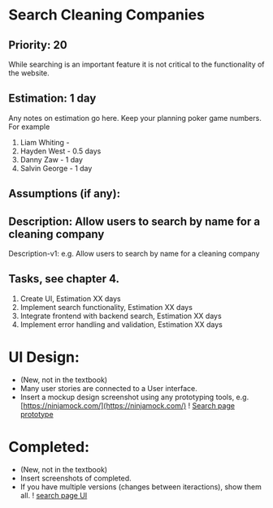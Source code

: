 # Search Cleaning Companies

## Priority: 20
While searching is an important feature it is not critical to the functionality of the website.

## Estimation: 1 day
Any notes on estimation go here. Keep your planning poker game numbers. For example
1. Liam Whiting - 
2. Hayden West - 0.5 days
3. Danny Zaw - 1 day
4. Salvin George - 1 day 

## Assumptions (if any):

## Description: Allow users to search by name for a cleaning company

Description-v1: e.g. Allow users to search by name for a cleaning company

## Tasks, see chapter 4.

1. Create UI, Estimation XX days
2. Implement search functionality, Estimation XX days
3. Integrate frontend with backend search, Estimation XX days
4. Implement error handling and validation, Estimation XX days


# UI Design:
* (New, not in the textbook) 
* Many user stories are connected to a User interface.
* Insert a mockup design screenshot using any prototyping tools, e.g. [https://ninjamock.com/](https://ninjamock.com/)
! [Search page prototype](../Images/search_ui_1.png)

# Completed:
* (New, not in the textbook) 
* Insert screenshots of completed. 
* If you have multiple versions (changes between iteractions), show them all.
! [search page UI](../Images/search_ui_2.png)
